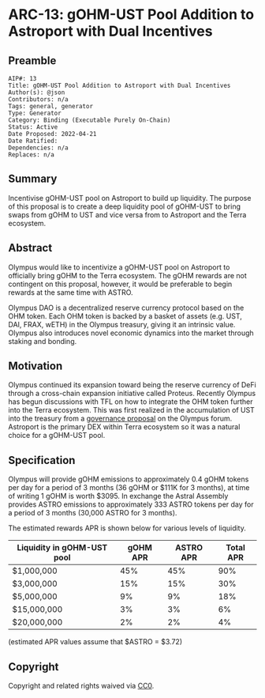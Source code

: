 # ARC-13: gOHM-UST Pool Addition to Astroport with Dual Incentives

## Preamble

```
AIP#: 13
Title: gOHM-UST Pool Addition to Astroport with Dual Incentives
Author(s): @json
Contributors: n/a
Tags: general, generator
Type: Generator
Category: Binding (Executable Purely On-Chain)
Status: Active
Date Proposed: 2022-04-21
Date Ratified:
Dependencies: n/a
Replaces: n/a
```

## Summary

Incentivise gOHM-UST pool on Astroport to build up liquidity. The purpose of this proposal is to create a deep liquidity pool of gOHM-UST to bring swaps from gOHM to UST and vice versa from to Astroport and the Terra ecosystem.

## Abstract

Olympus would like to incentivize a gOHM-UST pool on Astroport to officially bring gOHM to the Terra ecosystem. The gOHM rewards are not contingent on this proposal, however, it would be preferable to begin rewards at the same time with ASTRO.

Olympus DAO is a decentralized reserve currency protocol based on the OHM token. Each OHM token is backed by a basket of assets (e.g. UST, DAI, FRAX, wETH) in the Olympus treasury, giving it an intrinsic value. Olympus also introduces novel economic dynamics into the market through staking and bonding.

## Motivation

Olympus continued its expansion toward being the reserve currency of DeFi through a cross-chain expansion initiative called Proteus. Recently Olympus has begun discussions with TFL on how to integrate the OHM token further into the Terra ecosystem. This was first realized in the accumulation of UST into the treasury from a [governance proposal](https://forum.olympusdao.finance/d/500-oip-52-add-ust-to-the-treasury) on the Olympus forum. Astroport is the primary DEX within Terra ecosystem so it was a natural choice for a gOHM-UST pool.

## Specification

Olympus will provide gOHM emissions to approximately 0.4 gOHM tokens per day for a period of 3 months (36 gOHM or $111K for 3 months), at time of writing 1 gOHM is worth $3095. In exchange the Astral Assembly provides ASTRO emissions to approximately 333 ASTRO tokens per day for a period of 3 months (30,000 ASTRO for 3 months).

The estimated rewards APR is shown below for various levels of liquidity.

|Liquidity in gOHM-UST pool|gOHM APR|ASTRO APR|Total APR|
| --- | --- | --- | --- |
|$1,000,000|45%|45%|90%|
|$3,000,000|15%|15%|30%|
|$5,000,000|9%|9%|18%|
|$15,000,000|3%|3%|6%|
|$20,000,000|2%|2%|4%|

(estimated APR values assume that $ASTRO = $3.72)

## Copyright

Copyright and related rights waived via [CC0](https://creativecommons.org/publicdomain/zero/1.0/).
